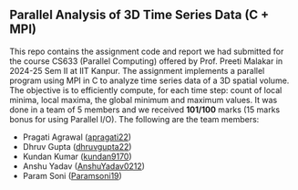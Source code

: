 ## Parallel Analysis of 3D Time Series Data (C + MPI)
This repo contains the assignment code and report we had submitted for the course CS633 (Parallel Computing) offered by Prof. Preeti Malakar in 2024-25 Sem II at IIT Kanpur. 
The assignment implements a parallel program using MPI in C to analyze time series data of a 3D spatial volume. The objective is to efficiently compute, for each time step: count of local minima, local maxima, the global minimum and maximum values. It was done in a team of 5 members and we received **101/100** marks (15 marks bonus for using Parallel I/O). The following are the team members:

- Pragati Agrawal ([apragati22](https://github.com/apragati22/))
- Dhruv Gupta ([dhruvgupta22](https://github.com/dhruvgupta22/))
- Kundan Kumar ([kundan9170](https://github.com/kundan9170/))
- Anshu Yadav ([AnshuYadav0212](https://github.com/AnshuYadav0212))
- Param Soni ([Paramsoni19](https://github.com/paramsoni19))
